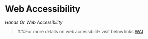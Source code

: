 # Web Accessibility
*Hands On Web Accessibility*

> ###For more details on web accessibility visit below links
<a href="https://www.w3.org/WAI/intro/accessibility.php">WAI</a>

